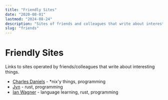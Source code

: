 ```yaml
---
title: "Friendly Sites"
date: "2020-08-01"
lastmod: "2024-08-24"
description: "Sites of friends and colleagues that write about interesting things."
slug: "friends"
---
```


# Friendly Sites

Links to sites operated by friends/colleagues that write about interesting things.

* [Charles Daniels](http://cdaniels.net/index.html) - \*nix'y things, programming
* [Jyn](https://jyn.dev/) - rust, programming
* [Ian Wagner](https://ianwwagner.com/) - language learning, rust, programming
